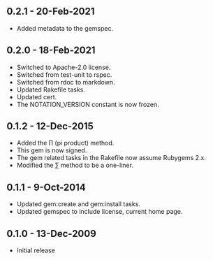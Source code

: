 ## 0.2.1 - 20-Feb-2021
* Added metadata to the gemspec.

## 0.2.0 - 18-Feb-2021
* Switched to Apache-2.0 license.
* Switched from test-unit to rspec.
* Switched from rdoc to markdown.
* Updated Rakefile tasks.
* Updated cert.
* The NOTATION_VERSION constant is now frozen.

## 0.1.2 - 12-Dec-2015
* Added the ∏ (pi product) method.
* This gem is now signed.
* The gem related tasks in the Rakefile now assume Rubygems 2.x.
* Modified the ∑ method to be a one-liner.

## 0.1.1 - 9-Oct-2014
* Updated gem:create and gem:install tasks.
* Updated gemspec to include license, current home page.

## 0.1.0 - 13-Dec-2009
* Initial release
